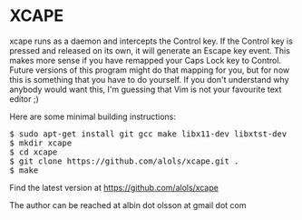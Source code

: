 XCAPE
=====

xcape runs as a daemon and intercepts the Control key. If the 
Control key is pressed and released on its own, it will generate an Escape
key event.
This makes more sense if you have remapped your Caps Lock key to Control.
Future versions of this program might do that mapping for you, but for now
this is something that you have to do yourself.
If you don't understand why anybody would want this, I'm guessing that Vim
is not your favourite text editor ;)

Here are some minimal building instructions:
<pre>
$ sudo apt-get install git gcc make libx11-dev libxtst-dev
$ mkdir xcape
$ cd xcape
$ git clone https://github.com/alols/xcape.git .
$ make
</pre>

Find the latest version at
https://github.com/alols/xcape

The author can be reached at
albin dot olsson at gmail dot com
